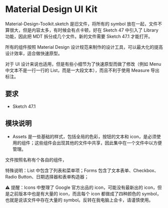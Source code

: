 # Material Design UI Kit

Material-Design-Toolkit.sketch 是旧文件，将所有的 symbol 放在一起，文件不算很大，但是内容太多，有时候会有点卡顿，好在 Sketch 47 中引入了 Library 功能，因此把 MDT 拆分成几个文件。新的文件需要 Sketch 47.1 才能打开。

所有的组件按照 Material Design 设计规范来制作的设计工具，可以最大化的提高设计效率，适合做快速原型。

对于 UI 设计来说也适用，但是有些小细节为了快速原型而做了修改（例如 Menu 中文本不是一行一行的 List，而是一大段文本），而且不利于使用 Measure 导出标注。

## 要求

* Sketch 47.1

## 模块说明

* Assets 是一些基础的样式，包括全局的色彩，按钮的文本和 icon，是必须使用的组件；这些组件会出现其他的文件中共享，因此集中在一个文件中以方便管理。

文件按照名称有个各自的组件，

特殊说明：List 中包含了列表和菜单项；Forms 包含了文本表单、Checkbox、Radio Button、日期选择器和表单构造器；

⚠️ 提醒：Icons 中整理了 Google 官方出品的 icon，可能没有最新出的 icon，但是之前版本中也是有大量的 icon，而且每个 icon 都做成了四种颜色的 symbol，也就是说该文件中存在大量的 symbol。反转在我电脑上会卡，请谨慎使用。
